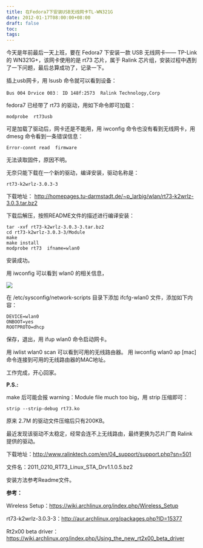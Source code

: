 ```yaml
---
title: 在Fedora7下安装USB无线网卡TL-WN321G
date: 2012-01-17T08:00:00+08:00
draft: false
toc:
tags:
---
```



今天是年前最后一天上班，要在 Fedora7 下安装一款 USB 无线网卡—— TP-Link 的 WN321G+，该网卡使用的是 rt73 芯片，属于 Ralink 芯片组，安装过程中遇到了一下问题，最后总算成功了，记录一下。

插上usb网卡，用 lsusb 命令就可以看到设备：

	Bus 004 Drvice 003： ID 148f:2573  Ralink Technology,Corp

fedora7 已经带了 rt73 的驱动，用如下命令即可加载：

	modprobe  rt73usb

可是加载了驱动后，网卡还是不能用，用 iwconfig 命令也没有看到无线网卡，用 dmesg 命令看到一条错误信息：

	Error-connt read  firmware

无法读取固件，原因不明。

无奈只能下载在一个新的驱动，编译安装，驱动名称是：

	rt73-k2wrlz-3.0.3-3

下载地址：
<http://homepages.tu-darmstadt.de/~p_larbig/wlan/rt73-k2wrlz-3.0.3.tar.bz2>

下载后解压，按照README文件的描述进行编译安装：

	tar -xvf rt73-k2wrlz-3.0.3-3.tar.bz2
	cd rt73-k2wrlz-3.0.3-3/Module
	make
	make install
	modprobe rt73  ifname=wlan0

安装成功。

用 iwconfig 可以看到 wlan0 的相关信息，

![](/images/2012-01-17/2012-01-17_1.JPG)

在 /etc/sysconfig/network-scripts 目录下添加 ifcfg-wlan0 文件，添加如下内容：

	DEVICE=wlan0
	ONBOOT=yes
	ROOTPROTO=dhcp

保存，退出，用 ifup wlan0 命令启动网卡。

用 iwlist wlan0 scan 可以看到可用的无线路由器。
用 iwconfig wlan0 ap \[mac] 命令连接到可用的无线路由器的MAC地址。

工作完成，开心回家。

**P.S.:**

make 后可能会报 warning：Module file much too big，用 strip 压缩即可：

	strip --strip-debug rt73.ko

原来 2.7M 的驱动文件压缩后只有200KB。

最近发现该驱动不太稳定，经常会连不上无线路由，最终更换为芯片厂商 Ralink 提供的驱动。

下载地址：<http://www.ralinktech.com/en/04_support/support.php?sn=501>

文件名：2011\_0210\_RT73\_Linux\_STA\_Drv1.1.0.5.bz2

安装方法参考Readme文件。

**参考：**

Wireless Setup：<https://wiki.archlinux.org/index.php/Wireless_Setup>

rt73-k2wrlz-3.0.3-3：<http://aur.archlinux.org/packages.php?ID=15377>

Rt2x00 beta driver：<https://wiki.archlinux.org/index.php/Using_the_new_rt2x00_beta_driver>
